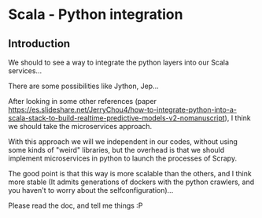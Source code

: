 # Scala - Python integration

## Introduction
We should to see a way to integrate the python layers into our Scala services...

There are some possibilities like Jython, Jep...

After looking in some other references (paper https://es.slideshare.net/JerryChou4/how-to-integrate-python-into-a-scala-stack-to-build-realtime-predictive-models-v2-nomanuscript), I think we should take the microservices approach.

With this approach we will we independent in our codes, without using some kinds of "weird" libraries, but the overhead is that we should implement microservices in python to launch the processes of Scrapy.

The good point is that this way is more scalable than the others, and I think more stable (It admits generations of dockers with the python crawlers, and you haven't to worry about the selfconfiguration)...

Please read the doc, and tell me things :P
